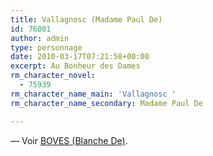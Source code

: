 ```yaml
---
title: Vallagnosc (Madame Paul De)
id: 76001
author: admin
type: personnage
date: 2010-03-17T07:21:58+00:00
excerpt: Au Bonheur des Dames
rm_character_novel:
  - 75939
rm_character_name_main: 'Vallagnosc '
rm_character_name_secondary: Madame Paul De

---
```

— Voir <a href="/personnage/boves-blanche-de/" target="_self">BOVES (Blanche De)</a>.